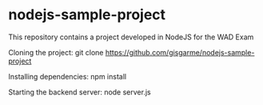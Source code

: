 # nodejs-sample-project

This repository contains a project developed in NodeJS for the WAD Exam

Cloning the project: 
git clone https://github.com/gisgarme/nodejs-sample-project

Installing dependencies: 
npm install

Starting the backend server: 
node server.js

